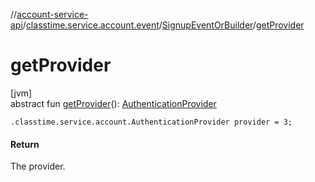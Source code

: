 //[account-service-api](../../../index.md)/[classtime.service.account.event](../index.md)/[SignupEventOrBuilder](index.md)/[getProvider](get-provider.md)

# getProvider

[jvm]\
abstract fun [getProvider](get-provider.md)(): [AuthenticationProvider](../../classtime.service.account/-authentication-provider/index.md)

`.classtime.service.account.AuthenticationProvider provider = 3;`

#### Return

The provider.
